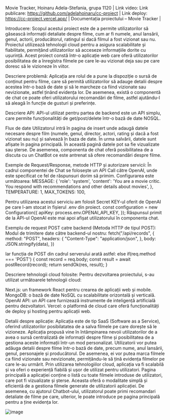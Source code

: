 Movie Tracker, Hoinaru Adela-Stefania, grupa 1120 | 
Link video: 
Link publicare: https://github.com/adelahoinaru/cc-proiect |
Link deploy: https://cc-proiect.vercel.app/ |
Documentația proiectului – Movie Tracker |

Introducere:
Scopul acestui proiect este de a permite utilizatorilor să găsească informații detaliate despre filme, cum ar fi numele, anul lansării, genul, actorii, producătorul, ratingul si dacă filmul a fost vizionat sau nu.
Proiectul utilizează tehnologii cloud pentru a asigura scalabilitate și fiabilitate, permițând utilizatorilor să acceseze informațiile dorite cu ușurință. Acest proiect constă într-o aplicație web care oferă utilizatorilor posibilitatea de a înregistra filmele pe care le-au vizionat deja sau pe care doresc să le vizioneze în viitor.

Descriere problemă:
Aplicația are rolul de a pune la dispoziție o sursă de conținut pentru filme, care să permită utilizatorilor să adauge detalii despre acestea într-o bază de date și să le marcheze ca fiind vizionate sau nevizionate, astfel ținând evidența lor.
De asemenea, există o componentă de chat ce poate oferi utilizatorului recomandări de filme, astfel ajutându-l să aleagă în funcție de gusturi și preferințe.

Descriere API:
API-ul utilizat pentru partea de backend este un API simplu, care permite funcționalități de get/post/delete într-o bază de date NOSQL.

Flux de date
Utilizatorul intră în pagina de insert unde adaugă datele necesare despre film (numele, genul, director, actori, rating și dacă a fost vizionat sau nu) și salvează în baza de date. În urma salvării, datele sunt afișate în pagina principală. În această pagină datele pot sa fie vizualizate sau șterse. 
De asemenea, componenta de chat oferă posibilitatea de a discuta cu un ChatBot ce este antrenat să ofere recomandări despre filme.

Exemple de Request/Response, metode HTTP și autorizare servicii:
În cadrul componentei de Chat se folosește un API Call către OpenAI, unde este specificat ce fel de răspunsuri dorim să primim. Configurarea este următoarea:
	MESSAGE: {
			'role': 'system',
			'content': 'You are a movie critic. You respond with recommendations and other details about movies',
		},
		TEMPERATURE: 1,
		MAX_TOKENS: 100,
    
Pentru utilizarea acestui serviciu am folosit Secret KEY-ul oferit de OpenAI pe care l-am stocat in fișierul .env din proiect.
const configuration = new Configuration({
	apiKey: process.env.OPENAI_API_KEY,
});
Răspunsul primit de la API-ul OpenAI este mai apoi afișat utilizatorului în componenta chat.

Exemplu de request POST catre backend (Metoda HTTP de tipul POST):
Modul de trimitere date către backend-ul nostru:
	fetch("/api/records", {
			method: "POST",
			headers: {
				"Content-Type": "application/json",
			},
			body: JSON.stringify(data),
		})
    
Iar funcția de POST din cadrul serverului arată astfel:
	else if(req.method === 'POST') {
		const record = req.body;
		const result = await postRecord(record);
		return sendOk(res, result);
	}
  
Descriere tehnologii cloud folosite:
Pentru dezvoltarea proiectului, s-au utilizat următoarele tehnologii cloud:

Next.js: un framework React pentru crearea de aplicații web și mobile.
MongoDB: o bază de date NoSQL cu scalabilitate orizontală și verticală.
OpenAI API: un API care furnizează instrumente de inteligență artificială pentru dezvoltatori.
Vercel: o platformă de cloud care oferă funcționalități de deploy și hosting pentru aplicații web.

Detalii despre aplicație:
Aplicația este de tip SaaS (Software as a Service), oferind utilizatorilor posibilatatea de a salva filmele pe care dorește să le vizioneze.
Aplicația propusă vine în întâmpinarea nevoii utilizatorilor de a avea o sursă centralizată de informații despre filme și posibilitatea de a gestiona aceste informații într-un mod personalizat. Utilizatorii vor putea adăuga detalii despre filme într-o bază de date, precum nume, anul lansării, genul, personajele și producătorul. De asemenea, ei vor putea marca filmele ca fiind vizionate sau nevizionate, permițându-le să țină evidența filmelor pe care le-au urmărit. Prin utilizarea tehnologiilor cloud, aplicația va fi scalabilă și va oferi o experiență fiabilă și ușor de utilizat pentru utilizatori. 
Pagina principală a aplicației conține o listă cu toate filmele introduse de utilizatori, care pot fi vizualizate și șterse. Aceasta oferă o modalitate simplă și eficientă de a gestiona filmele generate de utilizatorii aplicației.
De asemenea, cu ajutorul Chatbot-ului, utilizatorul poate primi recomandari detaliate de filme pe care, ulterior, le poate introduce pe pagina principală pentru a ține evidența lor.
 
 ![image](https://github.com/adelahoinaru/cc-proiect/assets/91604322/a1d32be6-98e5-4808-9aa7-1ac2a200e3b5)


 

